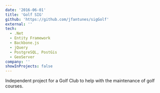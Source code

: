 ```yaml
---
date: '2016-06-01'
title: 'Golf SIG'
github: 'https://github.com/jfantunes/sigGolf'
external: ''
tech:
  - .Net
  - Entity Framework
  - Backbone.js
  - jQuery
  - PostgreSQL, PostGis
  - GeoServer
company: ''
showInProjects: false
---
```


Independent project for a Golf Club to help with the maintenance of golf courses.
